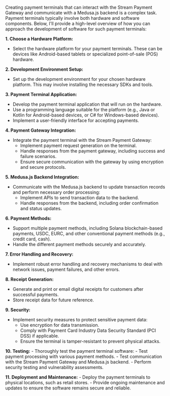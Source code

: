 Creating payment terminals that can interact with the Stream Payment Gateway and communicate with a Medusa.js backend is a complex task. Payment terminals typically involve both hardware and software components. Below, I'll provide a high-level overview of how you can approach the development of software for such payment terminals:

**1. Choose a Hardware Platform:**
   - Select the hardware platform for your payment terminals. These can be devices like Android-based tablets or specialized point-of-sale (POS) hardware.

**2. Development Environment Setup:**
   - Set up the development environment for your chosen hardware platform. This may involve installing the necessary SDKs and tools.

**3. Payment Terminal Application:**
   - Develop the payment terminal application that will run on the hardware.
   - Use a programming language suitable for the platform (e.g., Java or Kotlin for Android-based devices, or C# for Windows-based devices).
   - Implement a user-friendly interface for accepting payments.

**4. Payment Gateway Integration:**
   - Integrate the payment terminal with the Stream Payment Gateway:
     - Implement payment request generation on the terminal.
     - Handle responses from the payment gateway, including success and failure scenarios.
     - Ensure secure communication with the gateway by using encryption and secure protocols.

**5. Medusa.js Backend Integration:**
   - Communicate with the Medusa.js backend to update transaction records and perform necessary order processing:
     - Implement APIs to send transaction data to the backend.
     - Handle responses from the backend, including order confirmation and status updates.

**6. Payment Methods:**
   - Support multiple payment methods, including Solana blockchain-based payments, USDC, EURC, and other conventional payment methods (e.g., credit card, cash).
   - Handle the different payment methods securely and accurately.

**7. Error Handling and Recovery:**
   - Implement robust error handling and recovery mechanisms to deal with network issues, payment failures, and other errors.

**8. Receipt Generation:**
   - Generate and print or email digital receipts for customers after successful payments.
   - Store receipt data for future reference.

**9. Security:**
   - Implement security measures to protect sensitive payment data:
     - Use encryption for data transmission.
     - Comply with Payment Card Industry Data Security Standard (PCI DSS) if applicable.
     - Ensure the terminal is tamper-resistant to prevent physical attacks.

**10. Testing:**
    - Thoroughly test the payment terminal software:
      - Test payment processing with various payment methods.
      - Test communication with the Stream Payment Gateway and Medusa.js backend.
      - Perform security testing and vulnerability assessments.

**11. Deployment and Maintenance:**
    - Deploy the payment terminals to physical locations, such as retail stores.
    - Provide ongoing maintenance and updates to ensure the software remains secure and reliable.
